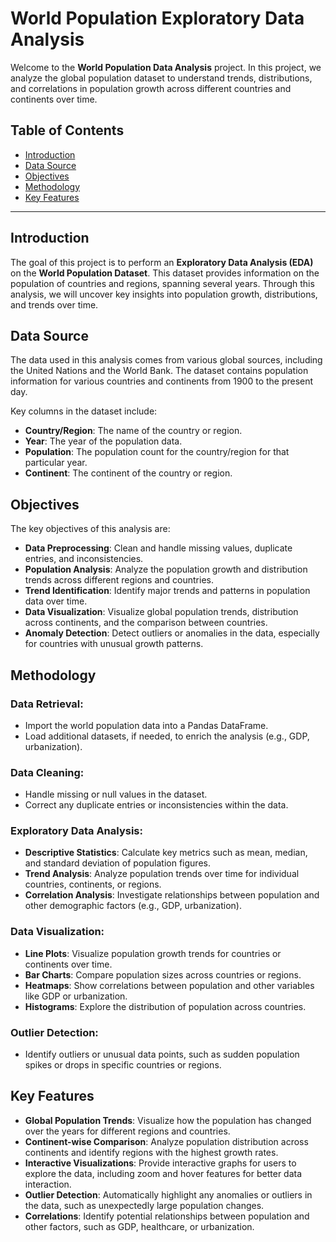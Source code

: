 # World Population Exploratory Data Analysis

Welcome to the **World Population Data Analysis** project. In this project, we analyze the global population dataset to understand trends, distributions, and correlations in population growth across different countries and continents over time.

## Table of Contents
- [Introduction](#introduction)
- [Data Source](#data-source)
- [Objectives](#objectives)
- [Methodology](#methodology)
- [Key Features](#key-features)

---

## Introduction

The goal of this project is to perform an **Exploratory Data Analysis (EDA)** on the **World Population Dataset**. This dataset provides information on the population of countries and regions, spanning several years. Through this analysis, we will uncover key insights into population growth, distributions, and trends over time.

## Data Source

The data used in this analysis comes from various global sources, including the United Nations and the World Bank. The dataset contains population information for various countries and continents from 1900 to the present day.

Key columns in the dataset include:
- **Country/Region**: The name of the country or region.
- **Year**: The year of the population data.
- **Population**: The population count for the country/region for that particular year.
- **Continent**: The continent of the country or region.

## Objectives

The key objectives of this analysis are:
- **Data Preprocessing**: Clean and handle missing values, duplicate entries, and inconsistencies.
- **Population Analysis**: Analyze the population growth and distribution trends across different regions and countries.
- **Trend Identification**: Identify major trends and patterns in population data over time.
- **Data Visualization**: Visualize global population trends, distribution across continents, and the comparison between countries.
- **Anomaly Detection**: Detect outliers or anomalies in the data, especially for countries with unusual growth patterns.

## Methodology

### Data Retrieval:
- Import the world population data into a Pandas DataFrame.
- Load additional datasets, if needed, to enrich the analysis (e.g., GDP, urbanization).
  
### Data Cleaning:
- Handle missing or null values in the dataset.
- Correct any duplicate entries or inconsistencies within the data.

### Exploratory Data Analysis:
- **Descriptive Statistics**: Calculate key metrics such as mean, median, and standard deviation of population figures.
- **Trend Analysis**: Analyze population trends over time for individual countries, continents, or regions.
- **Correlation Analysis**: Investigate relationships between population and other demographic factors (e.g., GDP, urbanization).

### Data Visualization:
- **Line Plots**: Visualize population growth trends for countries or continents over time.
- **Bar Charts**: Compare population sizes across countries or regions.
- **Heatmaps**: Show correlations between population and other variables like GDP or urbanization.
- **Histograms**: Explore the distribution of population across countries.

### Outlier Detection:
- Identify outliers or unusual data points, such as sudden population spikes or drops in specific countries or regions.

## Key Features

- **Global Population Trends**: Visualize how the population has changed over the years for different regions and countries.
- **Continent-wise Comparison**: Analyze population distribution across continents and identify regions with the highest growth rates.
- **Interactive Visualizations**: Provide interactive graphs for users to explore the data, including zoom and hover features for better data interaction.
- **Outlier Detection**: Automatically highlight any anomalies or outliers in the data, such as unexpectedly large population changes.
- **Correlations**: Identify potential relationships between population and other factors, such as GDP, healthcare, or urbanization.
